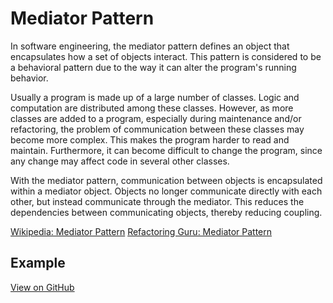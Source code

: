 # Mediator Pattern

In software engineering, the mediator pattern defines an object that encapsulates how a set of objects interact. This pattern is considered to be a behavioral pattern due to the way it can alter the program's running behavior.

Usually a program is made up of a large number of classes. Logic and computation are distributed among these classes. However, as more classes are added to a program, especially during maintenance and/or refactoring, the problem of communication between these classes may become more complex. This makes the program harder to read and maintain. Furthermore, it can become difficult to change the program, since any change may affect code in several other classes.

With the mediator pattern, communication between objects is encapsulated within a mediator object. Objects no longer communicate directly with each other, but instead communicate through the mediator. This reduces the dependencies between communicating objects, thereby reducing coupling.

[Wikipedia: Mediator Pattern](https://en.wikipedia.org/wiki/Mediator_pattern)
[Refactoring Guru: Mediator Pattern](https://refactoring.guru/design-patterns/mediator)

## Example

[View on GitHub](https://github.com/scottt2/design-patterns-in-dart/tree/master/mediator)
